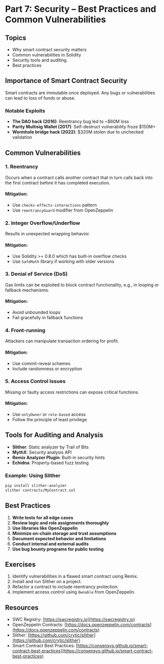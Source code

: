 # Part 7: Security – Best Practices and Common Vulnerabilities

## Topics

* Why smart contract security matters
* Common vulnerabilities in Solidity
* Security tools and auditing
* Best practices

## Importance of Smart Contract Security

Smart contracts are immutable once deployed. Any bugs or vulnerabilities can lead to loss of funds or abuse.

### Notable Exploits

* **The DAO hack (2016)**: Reentrancy bug led to \~\$60M loss
* **Parity Multisig Wallet (2017)**: Self-destruct vulnerability froze \$150M+
* **Wormhole bridge hack (2022)**: \$320M stolen due to unchecked validation

## Common Vulnerabilities

### 1. Reentrancy

Occurs when a contract calls another contract that in turn calls back into the first contract before it has completed execution.

#### Mitigation:

* Use `checks-effects-interactions` pattern
* Use `reentrancyGuard` modifier from OpenZeppelin

### 2. Integer Overflow/Underflow

Results in unexpected wrapping behavior.

#### Mitigation:

* Use Solidity >= 0.8.0 which has built-in overflow checks
* Use `SafeMath` library if working with older versions

### 3. Denial of Service (DoS)

Gas limits can be exploited to block contract functionality, e.g., in looping or fallback mechanisms.

#### Mitigation:

* Avoid unbounded loops
* Fail gracefully in fallback functions

### 4. Front-running

Attackers can manipulate transaction ordering for profit.

#### Mitigation:

* Use commit-reveal schemes
* Include randomness or encryption

### 5. Access Control Issues

Missing or faulty access restrictions can expose critical functions.

#### Mitigation:

* Use `onlyOwner` or `role-based` access
* Follow the principle of least privilege

## Tools for Auditing and Analysis

* **Slither**: Static analyzer by Trail of Bits
* **MythX**: Security analysis API
* **Remix Analyzer Plugin**: Built-in security hints
* **Echidna**: Property-based fuzz testing

### Example: Using Slither

```bash
pip install slither-analyzer
slither contracts/MyContract.sol
```

## Best Practices

1. **Write tests for all edge cases**
2. **Review logic and role assignments thoroughly**
3. **Use libraries like OpenZeppelin**
4. **Minimize on-chain storage and trust assumptions**
5. **Document expected behavior and limitations**
6. **Conduct internal and external audits**
7. **Use bug bounty programs for public testing**

## Exercises

1. Identify vulnerabilities in a flawed smart contract using Remix.
2. Install and run Slither on a project.
3. Refactor a contract to include reentrancy protection.
4. Implement access control using `Ownable` from OpenZeppelin.

## Resources

* SWC Registry: [https://swcregistry.io](https://swcregistry.io)
* OpenZeppelin Contracts: [https://docs.openzeppelin.com/contracts](https://docs.openzeppelin.com/contracts)
* Slither: [https://github.com/crytic/slither](https://github.com/crytic/slither)
* Smart Contract Best Practices: [https://consensys.github.io/smart-contract-best-practices](https://consensys.github.io/smart-contract-best-practices)

